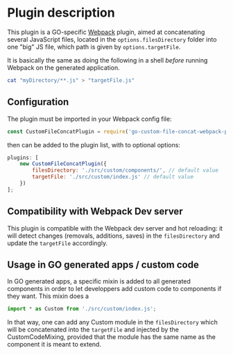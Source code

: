 # Plugin description

This plugin is a GO-specific [Webpack]() plugin, aimed at concatenating several JavaScript files, located in the `options.filesDirectory` folder into one "big" JS file, which path is given by `options.targetFile`.

It is basically the same as doing the following in a shell _before_ running Webpack on the generated application.

```bash
cat "myDirectory/**.js" > "targetFile.js"
```

## Configuration

The plugin must be imported in your Webpack config file:

```js
const CustomFileConcatPlugin = require('go-custom-file-concat-webpack-plugin');
```

then can be added to the plugin list, with to optional options:

```js
plugins: [
    new CustomFileConcatPlugin({
        filesDirectory: './src/custom/components/', // default value
        targetFile: './src/custom/index.js' // default value
    })
];
```

## Compatibility with Webpack Dev server

This plugin is compatible with the Webpack dev server and hot reloading: it will detect changes (removals, additions, saves) in the `filesDirectory` and update the `targetFile` accordingly.

## Usage in GO generated apps / custom code

In GO generated apps, a specific mixin is added to all generated components in order to let developpers add custom code to components if they want.
This mixin does a

```js
import * as Custom from './src/custom/index.js';
```

In that way, one can add any Custom module in the `filesDirectory` which will be concatenated into the `targetFile` and injected by the CustomCodeMixing, provided that the module has the same name as the component it is meant to extend.

